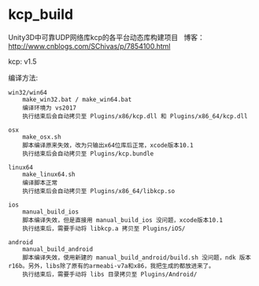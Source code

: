 # kcp_build
Unity3D中可靠UDP网络库kcp的各平台动态库构建项目
 
博客：http://www.cnblogs.com/SChivas/p/7854100.html

kcp: v1.5

编译方法:

    win32/win64
        make_win32.bat / make_win64.bat
        编译环境为 vs2017
        执行结束后会自动拷贝至 Plugins/x86/kcp.dll 和 Plugins/x86_64/kcp.dll

    osx 
        make_osx.sh
        脚本编译原来失效，改为只输出x64位库后正常，xcode版本10.1
        执行结束后会自动拷贝至 Plugins/kcp.bundle

    linux64
        make_linux64.sh
        编译脚本正常
        执行结束后会自动拷贝至 Plugins/x86_64/libkcp.so

    ios
        manual_build_ios
        脚本编译失效，但是直接用 manual_build_ios 没问题，xcode版本10.1
        执行结束后，需要手动将 libkcp.a 拷贝至 Plugins/iOS/

    android
        manual_build_android
        脚本编译失效，使用新建的 manual_build_android/build.sh 没问题，ndk 版本 r16b。另外，libs除了原有的armeabi-v7a和x86，我把生成的都放进来了。
        执行结束后，需要手动将 libs 目录拷贝至 Plugins/Android/
